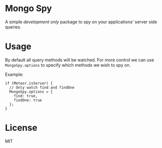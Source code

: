 Mongo Spy
================

A simple *development only* package to spy on your applications' server side queries.

# Usage

By default all query methods will be watched. For more control we can use `MongoSpy.options` to specify which methods we wish to spy on.

Example:
```
if (Meteor.isServer) {
  // Only watch find and findOne
  MongoSpy.options = {
    find: true,
    findOne: true
  };
}
```

# License

MIT
